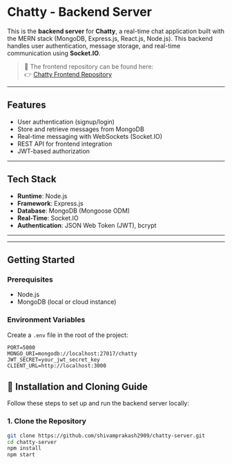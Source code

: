 # Chatty - Backend Server

This is the **backend server** for **Chatty**, a real-time chat application built with the MERN stack (MongoDB, Express.js, React.js, Node.js). This backend handles user authentication, message storage, and real-time communication using **Socket.IO**.

> 🚀 The frontend repository can be found here:  
> 👉 [Chatty Frontend Repository](https://github.com/shivamprakash2909/Chatty.git)

---

## Features

- User authentication (signup/login)
- Store and retrieve messages from MongoDB
- Real-time messaging with WebSockets (Socket.IO)
- REST API for frontend integration
- JWT-based authorization

---

## Tech Stack

- **Runtime**: Node.js
- **Framework**: Express.js
- **Database**: MongoDB (Mongoose ODM)
- **Real-Time**: Socket.IO
- **Authentication**: JSON Web Token (JWT), bcrypt

---

---

## Getting Started

### Prerequisites

- Node.js
- MongoDB (local or cloud instance)

### Environment Variables

Create a `.env` file in the root of the project:

```env
PORT=5000
MONGO_URI=mongodb://localhost:27017/chatty
JWT_SECRET=your_jwt_secret_key
CLIENT_URL=http://localhost:3000
```

## 🚀 Installation and Cloning Guide

Follow these steps to set up and run the backend server locally:

### 1. Clone the Repository

```bash
git clone https://github.com/shivamprakash2909/chatty-server.git
cd chatty-server
npm install
npm start
```
